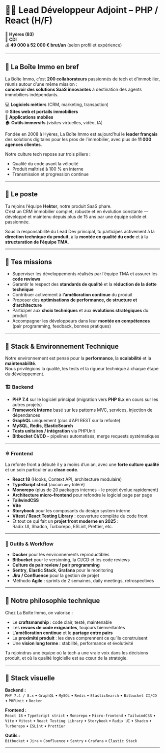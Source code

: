 # 👨‍💻 Lead Développeur Adjoint – PHP / React (H/F)
📍 **Hyères (83)**  
📄 **CDI**  
💰 **49 000 à 52 000 € brut/an** (selon profil et expérience)

---

## 🚩 La Boîte Immo en bref
La Boîte Immo, c’est **200 collaborateurs** passionnés de tech et d’immobilier, réunis autour d’une même mission :  
**concevoir des solutions SaaS innovantes** à destination des agents immobiliers indépendants.

💻 **Logiciels métiers** (CRM, marketing, transaction)  
🌐 **Sites web et portails immobiliers**  
📱 **Applications mobiles**  
🏠 **Outils immersifs** (visites virtuelles, vidéo, IA)

Fondée en 2008 à Hyères, La Boîte Immo est aujourd’hui le **leader français** des solutions digitales pour les pros de l’immobilier, avec plus de **11 000 agences clientes**.

Notre culture tech repose sur trois piliers :
- Qualité du code avant la vélocité  
- Produit maîtrisé à 100 % en interne  
- Transmission et progression continue  

---

## 🧩 Le poste
Tu rejoins l’équipe **Hektor**, notre produit SaaS phare.  
C’est un CRM immobilier complet, robuste et en évolution constante — développé et maintenu depuis plus de 15 ans par une équipe solide et passionnée.

Sous la responsabilité du Lead Dev principal, tu participes activement à la **direction technique du produit**, à la **montée en qualité du code** et à la **structuration de l’équipe TMA**.

---

## 🎯 Tes missions
- Superviser les développements réalisés par l’équipe TMA et assurer les **code reviews**  
- Garantir le respect des **standards de qualité** et la **réduction de la dette technique**  
- Contribuer activement à **l’amélioration continue** du produit  
- Proposer des **optimisations de performance, de structure et d’architecture**  
- Participer aux **choix techniques** et aux **évolutions stratégiques** du produit  
- Accompagner les développeurs dans leur **montée en compétences** (pair programming, feedback, bonnes pratiques)

---

## 🧠 Stack & Environnement Technique
Notre environnement est pensé pour la **performance**, la **scalabilité** et la **maintenabilité**.  
Nous privilégions la qualité, les tests et la rigueur technique à chaque étape du développement.

### 🏗️ Backend
- **PHP 7.4** sur le logiciel principal (migration vers **PHP 8.x** en cours sur les autres projets)  
- **Framework interne** basé sur les patterns MVC, services, injection de dépendances  
- **GraphQL** uniquement (plus d’API REST sur la refonte)  
- **MySQL**, **Redis**, **ElasticSearch**  
- **Tests unitaires / intégration** via PHPUnit  
- **Bitbucket CI/CD** – pipelines automatisés, merge requests systématiques  

---

### ⚛️ Frontend
La refonte front a débuté il y a moins d’un an, avec une **forte culture qualité** et un soin particulier au **clean code**.

- **React 18** (Hooks, Context API, architecture modulaire)  
- **TypeScript strict** (aucun `any` toléré)  
- **Monorepo** (plus de 20 packages internes – le projet évolue rapidement)  
- **Architecture micro-frontend** pour refondre le logiciel page par page  
- **TailwindCSS** 
- **Vite**
- **Storybook** pour les composants du design system interne  
- **Vitest / React Testing Library** : couverture complète du code front  
- Et tout ce qui fait un **projet front moderne en 2025** :  
  Radix UI, Shadcn, Turborepo, ESLint, Prettier, etc.

---

### 🧰 Outils & Workflow
- **Docker** pour les environnements reproductibles  
- **Bitbucket** pour le versioning, la CI/CD et les code reviews  
- **Culture de pair review / pair programming**  
- **Sentry**, **Elastic Stack**, **Grafana** pour le monitoring  
- **Jira / Confluence** pour la gestion de projet  
- Méthodo **Agile** : sprints de 2 semaines, daily meetings, retrospectives  

---

## 🧩 Notre philosophie technique
Chez La Boîte Immo, on valorise :

- Le **craftsmanship** : code clair, testé, maintenable  
- Les **revues de code exigeantes**, toujours bienveillantes  
- L’**amélioration continue** et le **partage entre pairs**  
- La **proximité produit** : les devs comprennent ce qu’ils construisent  
- Une **vision long terme** : stabilité, performance et évolutivité  

Tu rejoindras une équipe où la tech a une vraie voix dans les décisions produit, et où la qualité logicielle est au cœur de la stratégie.

---

## 🧬 Stack visuelle

**Backend :**  
`PHP 7.4 / 8.x` • `GraphQL` • `MySQL` • `Redis` • `ElasticSearch` • `Bitbucket CI/CD` • `PHPUnit` • `Docker`  

**Frontend :**  
`React 18` • `TypeScript strict` • `Monorepo` • `Micro-frontend` • `TailwindCSS` • `Vite` • `Vitest` • `React Testing Library` • `Storybook` • `Radix UI` • `Shadcn` • `Turborepo` • `ESLint` • `Prettier`  

**Outils :**  
`Bitbucket` • `Jira` • `Confluence` • `Sentry` • `Grafana` • `Elastic Stack`

---
